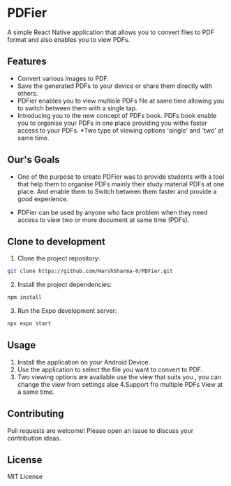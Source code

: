 # PDFier

A simple React Native application that allows you to convert files to PDF format and also enables you to view PDFs.

## Features

* Convert various Images to PDF.
* Save the generated PDFs to your device or share them directly with others.
* PDFier enables you to view multiole PDFs file at same time allowing you to switch between them with a single tap.
* Introducing you to the new concept of PDFs book. PDFs book enable you to organise your PDFs in one place providing you withe faster access to your PDFs. 
*Two type of viewing options 'single' and 'two' at same time. 

## Our's Goals

* One of the purpose to create PDFier was to provide students with a tool that help them to organise PDFs mainly their study material PDFs at one place. And enable them to Switch between them faster and provide a good experience. 

* PDFier can be used by anyone who face problem when they need access to view two or more document at same time (PDFs).

## Clone to development

1. Clone the project repository:

```bash
git clone https://github.com/HarshSharma-0/PDFier.git
```

2. Install the project dependencies:

```bash
npm install
```

3. Run the Expo development server:

```bash
npx expo start
```

## Usage

1. Install the application on your Android Device.
2. Use the application to select the file you want to convert to PDF.
3. Two viewing options are available use the view that suits you , you can change the view from settings alse
4.Support fro multiple PDFs View at a same time.


## Contributing

Pull requests are welcome! Please open an issue to discuss your contribution ideas.

## License

MIT License